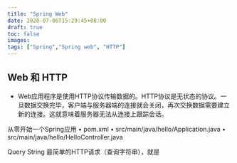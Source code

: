 ```yaml
---
title: "Spring Web"
date: 2020-07-06T15:29:45+08:00
draft: true
toc: false
images:
tags: ["Spring","Spring web", "HTTP"]
---
```


## Web 和 HTTP
- Web应用程序是使用HTTP协议传输数据的。HTTP协议是无状态的协议。一旦数据交换完毕，客户端与服务器端的连接就会关闭，再次交换数据需要建立新的连接。这就意味着服务器无法从连接上跟踪会话。

从零开始⼀个Spring应⽤
• pom.xml
• src/main/java/hello/Application.java
• src/main/java/hello/HelloController.java

Query String 最简单的HTTP请求（查询字符串），就是

